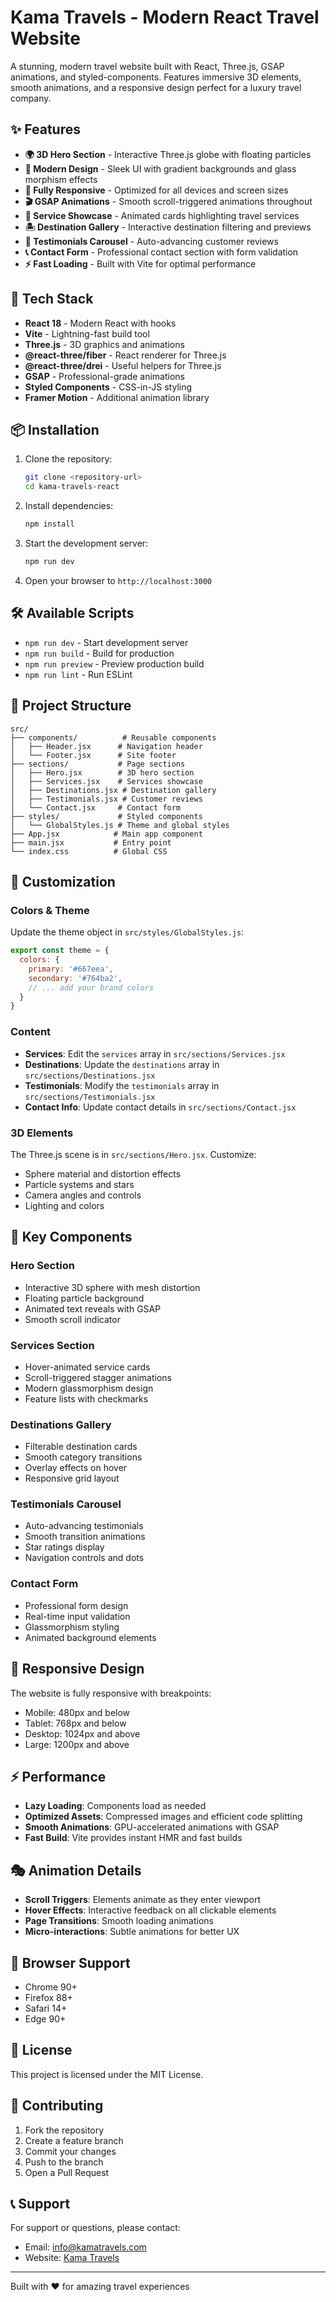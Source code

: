 # Kama Travels - Modern React Travel Website

A stunning, modern travel website built with React, Three.js, GSAP animations, and styled-components. Features immersive 3D elements, smooth animations, and a responsive design perfect for a luxury travel company.

## ✨ Features

- **🌍 3D Hero Section** - Interactive Three.js globe with floating particles
- **🎨 Modern Design** - Sleek UI with gradient backgrounds and glass morphism effects
- **📱 Fully Responsive** - Optimized for all devices and screen sizes
- **🎬 GSAP Animations** - Smooth scroll-triggered animations throughout
- **🏨 Service Showcase** - Animated cards highlighting travel services
- **🏝️ Destination Gallery** - Interactive destination filtering and previews
- **💬 Testimonials Carousel** - Auto-advancing customer reviews
- **📞 Contact Form** - Professional contact section with form validation
- **⚡ Fast Loading** - Built with Vite for optimal performance

## 🚀 Tech Stack

- **React 18** - Modern React with hooks
- **Vite** - Lightning-fast build tool
- **Three.js** - 3D graphics and animations
- **@react-three/fiber** - React renderer for Three.js
- **@react-three/drei** - Useful helpers for Three.js
- **GSAP** - Professional-grade animations
- **Styled Components** - CSS-in-JS styling
- **Framer Motion** - Additional animation library

## 📦 Installation

1. Clone the repository:
   ```bash
   git clone <repository-url>
   cd kama-travels-react
   ```

2. Install dependencies:
   ```bash
   npm install
   ```

3. Start the development server:
   ```bash
   npm run dev
   ```

4. Open your browser to `http://localhost:3000`

## 🛠️ Available Scripts

- `npm run dev` - Start development server
- `npm run build` - Build for production
- `npm run preview` - Preview production build
- `npm run lint` - Run ESLint

## 📁 Project Structure

```
src/
├── components/          # Reusable components
│   ├── Header.jsx      # Navigation header
│   └── Footer.jsx      # Site footer
├── sections/           # Page sections
│   ├── Hero.jsx        # 3D hero section
│   ├── Services.jsx    # Services showcase
│   ├── Destinations.jsx # Destination gallery
│   ├── Testimonials.jsx # Customer reviews
│   └── Contact.jsx     # Contact form
├── styles/             # Styled components
│   └── GlobalStyles.js # Theme and global styles
├── App.jsx            # Main app component
├── main.jsx           # Entry point
└── index.css          # Global CSS
```

## 🎨 Customization

### Colors & Theme
Update the theme object in `src/styles/GlobalStyles.js`:

```javascript
export const theme = {
  colors: {
    primary: '#667eea',
    secondary: '#764ba2',
    // ... add your brand colors
  }
}
```

### Content
- **Services**: Edit the `services` array in `src/sections/Services.jsx`
- **Destinations**: Update the `destinations` array in `src/sections/Destinations.jsx`
- **Testimonials**: Modify the `testimonials` array in `src/sections/Testimonials.jsx`
- **Contact Info**: Update contact details in `src/sections/Contact.jsx`

### 3D Elements
The Three.js scene is in `src/sections/Hero.jsx`. Customize:
- Sphere material and distortion effects
- Particle systems and stars
- Camera angles and controls
- Lighting and colors

## 🌟 Key Components

### Hero Section
- Interactive 3D sphere with mesh distortion
- Floating particle background
- Animated text reveals with GSAP
- Smooth scroll indicator

### Services Section
- Hover-animated service cards
- Scroll-triggered stagger animations
- Modern glassmorphism design
- Feature lists with checkmarks

### Destinations Gallery
- Filterable destination cards
- Smooth category transitions
- Overlay effects on hover
- Responsive grid layout

### Testimonials Carousel
- Auto-advancing testimonials
- Smooth transition animations
- Star ratings display
- Navigation controls and dots

### Contact Form
- Professional form design
- Real-time input validation
- Glassmorphism styling
- Animated background elements

## 📱 Responsive Design

The website is fully responsive with breakpoints:
- Mobile: 480px and below
- Tablet: 768px and below
- Desktop: 1024px and above
- Large: 1200px and above

## ⚡ Performance

- **Lazy Loading**: Components load as needed
- **Optimized Assets**: Compressed images and efficient code splitting
- **Smooth Animations**: GPU-accelerated animations with GSAP
- **Fast Build**: Vite provides instant HMR and fast builds

## 🎭 Animation Details

- **Scroll Triggers**: Elements animate as they enter viewport
- **Hover Effects**: Interactive feedback on all clickable elements
- **Page Transitions**: Smooth loading animations
- **Micro-interactions**: Subtle animations for better UX

## 🔧 Browser Support

- Chrome 90+
- Firefox 88+
- Safari 14+
- Edge 90+

## 📄 License

This project is licensed under the MIT License.

## 🤝 Contributing

1. Fork the repository
2. Create a feature branch
3. Commit your changes
4. Push to the branch
5. Open a Pull Request

## 📞 Support

For support or questions, please contact:
- Email: info@kamatravels.com
- Website: [Kama Travels](https://kamatravels.com)

---

Built with ❤️ for amazing travel experiences